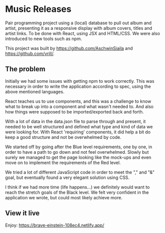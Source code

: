 # Music Releases
Pair programming project using a (local) database to pull out album and artist, presenting it as a responsive display with album covers, titles and artist links. To be done with React, using JSX and HTML/CSS. We were also introduced to new tools such as npm.

This project was built by https://github.com/AschwinSiaila and https://github.com/vrill/.

## The problem
Initially we had some issues with getting npm to work correctly. This was necessary in order to write the application according to spec, using the above mentioned languages.

React teaches us to use components, and this was a challenge to know what to break up into a component and what wasn't needed to. And also how things were supposed to be imported/exported back and forth.

With a lot of data in the data.json file to parse through and present, it needed to be well structured and defined what type and kind of data we were looking for. With React 'requiring' components, it did help a bit do keep a good structure and not be overwhelmed by code.

We started off by going after the Blue level requirements, one by one, in order to have a path to go down and not feel overwhelmed. Slowly but surely we managed to get the page looking like the mock-ups and even move on to implement the requirements of the Red level.

We tried a lot of different JavaScript code in order to meet the "," and "&" goal, but eventually found a very elegant solution using CSS.

I think if we had more time (life happens...) we definitely would want to reach the stretch goals of the Black level. We felt very confident in the application we wrote, but could most likely achieve more.

## View it live

Enjoy: https://brave-einstein-108ec4.netlify.app/